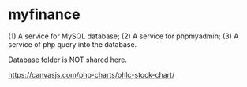 # myfinance
(1) A service for MySQL database;
(2) A service for phpmyadmin;
(3) A service of php query into the database.

Database folder is NOT shared here.

https://canvasjs.com/php-charts/ohlc-stock-chart/
